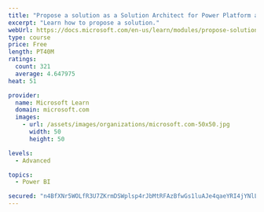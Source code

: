 ```yaml
---
title: "Propose a solution as a Solution Architect for Power Platform and Dynamics 365"
excerpt: "Learn how to propose a solution."
webUrl: https://docs.microsoft.com/en-us/learn/modules/propose-solution/
type: course
price: Free
length: PT40M
ratings:
  count: 321
  average: 4.647975
heat: 51

provider:
  name: Microsoft Learn
  domain: microsoft.com
  images:
    - url: /assets/images/organizations/microsoft.com-50x50.jpg
      width: 50
      height: 50

levels:
  - Advanced

topics:
  - Power BI

secured: "n4BfXNr5WOLfR3U7ZKrmDSWplsp4rJbMtRFAzBfwGs1luAJe4qaeYRI4jYNlLHBJukNzUjKKKGtbUjKAraLqPpUabcyI5Vtoet/96wybyxVVkvXpsmI8Oc3LArvAjHohJ+upd62InT2wtSxGz422TkaeZQLuT/5S2HJ2Aqofww8H/gKKQ3cvY1PozbkhKYIrFWPv7jkSNu6hP8E1tkyi+tIUEmVQNCBpK85dMpRYtdqWpHwzjGfR3Fq1zaBVzTDoudl485bdhLjGVFUjR+fEfiT6orSLhJb12+eSXo7tKCfSssyGh/m6U1gOgHEPj4bX691ubLr1LJ4rgwfbHLTJ13wzu/VN8LZNSnD4gQ4SIyR8bpRhJ+qoo/CS6tGjHgCQPej7yPtBkEOIa+PEthUfMA+zLUvNaIAr9W5wJscZUl0=;ckF2Ixmt6rsdOBIzLFYdwA=="
---
```


